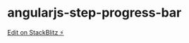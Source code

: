 # angularjs-step-progress-bar

[Edit on StackBlitz ⚡️](https://stackblitz.com/edit/angularjs-step-progress-bar)
